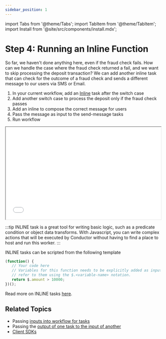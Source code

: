 ```yaml
---
sidebar_position: 1
---
```

import Tabs from '@theme/Tabs';
import TabItem from '@theme/TabItem';
import Install from '@site/src/components/install.mdx';


# Step 4: Running an Inline Function

So far, we haven't done anything here, even if the fraud check fails. How can we handle the case where the fraud check returned a fail, and we want to skip processing the deposit transaction? We can add another inline task that can check for the outcome of a fraud check and sends a different message to our users via SMS or Email.


<Tabs>
<TabItem value="UI" label="UI">

<div className="row">
<div className="col col--4">

1. In your current workflow, add an [Inline](/content/reference-docs/system-tasks/inline) task after the switch case
2. Add another switch case to process the deposit only if the fraud check passes
3. Add an inline to compose the correct message for users
4. Pass the message as input to the send-message tasks
5. Run workflow

</div>
<div className="col">
<div className="embed-loom-video">
<iframe
  width="100%"
  height="300px"
  allow="fullscreen;"
  src={"https://player.vimeo.com/video/818627450?h=976c2277e5"}
></iframe></div>
</div>
</div>
</TabItem>
</Tabs>

:::tip
INLINE task is a great tool for writing basic logic, such as a predicate condition or object data transforms. With Javascript, you can
write complex actions that will be executed by Conductor without having to find a place to host and run this worker.
:::

INLINE tasks can be scripted from the following template
```javascript
(function() { 
   // Your code here
   // Variables for this function needs to be explicitly added as inputs and once added you can 
   // refer to them using the $.<variable-name> notation.
   return $.amount > 10000; 
})();
```

Read more on INLINE tasks [here](/content/reference-docs/system-tasks/inline).

## Related Topics

- Passing [inputs into workflow for tasks](/content/developer-guides/passing-data-in-conductor)
- Passing the [output of one task to the input of another](/content/developer-guides/passing-data-in-conductor)
- [Client SDKs](/content/category/sdks)